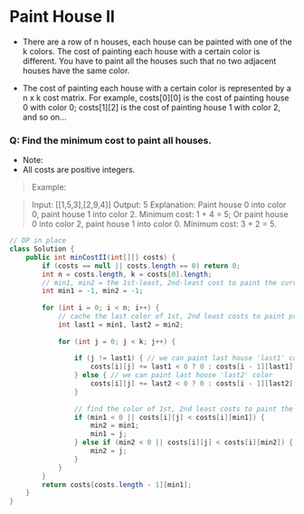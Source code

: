 # Paint House II
- There are a row of n houses, each house can be painted with one of the k colors. The cost of painting each house with a certain color is different. You have to paint all the houses such that no two adjacent houses have the same color.

- The cost of painting each house with a certain color is represented by a n x k cost matrix. For example, costs[0][0] is the cost of painting house 0 with color 0; costs[1][2] is the cost of painting house 1 with color 2, and so on...

### Q: Find the minimum cost to paint all houses.

- Note:
- All costs are positive integers.

> Example:

> Input: [[1,5,3],[2,9,4]]
> Output: 5
> Explanation: Paint house 0 into color 0, paint house 1 into color 2. Minimum cost: 1 + 4 = 5; 
> Or paint house 0 into color 2, paint house 1 into color 0. Minimum cost: 3 + 2 = 5. 

```java
// DP in place
class Solution {
    public int minCostII(int[][] costs) {
        if (costs == null || costs.length == 0) return 0;
        int n = costs.length, k = costs[0].length;
        // min1, min2 = the 1st-least, 2nd-least cost to paint the current house
        int min1 = -1, min2 = -1;
    
        for (int i = 0; i < n; i++) {
            // cache the last color of 1st, 2nd least costs to paint previous houses
            int last1 = min1, last2 = min2;
            
            for (int j = 0; j < k; j++) {
                
                if (j != last1) { // we can paint last house 'last1' color
                    costs[i][j] += last1 < 0 ? 0 : costs[i - 1][last1];
                } else { // we can paint last house 'last2' color
                    costs[i][j] += last2 < 0 ? 0 : costs[i - 1][last2];
                }
                
                // find the color of 1st, 2nd least costs to paint the current house i
                if (min1 < 0 || costs[i][j] < costs[i][min1]) {
                    min2 = min1;
                    min1 = j;
                } else if (min2 < 0 || costs[i][j] < costs[i][min2]) {
                    min2 = j;
                }
            }
        }
        return costs[costs.length - 1][min1];
    }
}
```
